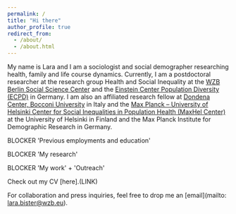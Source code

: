 ```yaml
---
permalink: /
title: "Hi there"
author_profile: true
redirect_from: 
  - /about/
  - /about.html
---
```


My name is Lara and I am a sociologist and social demographer researching health, family and life course dynamics. Currently, I am a postdoctoral researcher at the research group Health and Social Inequality at the [WZB Berlin Social Science Center](https://wzb.eu/de) and the [Einstein Center Population Diversity (ECPD)](https://einstein-diversity.com) in Germany. I am also an affiliated research fellow at [Dondena Center, Bocconi University](https://dondena.unibocconi.eu) in Italy and the [Max Planck – University of Helsinki Center for Social Inequalities in Population Health (MaxHel Center)](https://www.helsinki.fi/en/helsinki-institute-demography-and-population-health/maxhel-center) at the University of Helsinki in Finland and the
Max Planck Institute for Demographic Research in Germany.

BLOCKER 'Previous employments and education'

BLOCKER 'My research'

BLOCKER 'My work' + 'Outreach'

Check out my CV [here].(LINK)

For collaboration and press inquiries, feel free to drop me an [email](mailto: lara.bister@wzb.eu). 